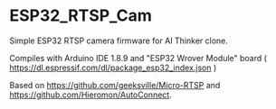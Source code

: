 # ESP32_RTSP_Cam

Simple ESP32 RTSP camera firmware for AI Thinker clone.

Compiles with Arduino IDE 1.8.9 and "ESP32 Wrover Module" board ( https://dl.espressif.com/dl/package_esp32_index.json )

Based on https://github.com/geeksville/Micro-RTSP and https://github.com/Hieromon/AutoConnect.
